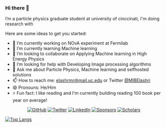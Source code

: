 ### Hi there 👋


I’m a particle physics graduate student at university of cinccinati, I'm doing research with 

Here are some ideas to get you started:

- 🔭 I’m currently working on NOvA experiment at Fermilab
- 🌱 I’m currently learning Machine learning 
- 👯 I’m looking to collaborate on Applying Machine learning in High Energy Physics
- 🤔 I’m looking for help with Developing Image processing algorithms 
- 💬 Ask me about Particle Physics, Machine learning and selfhosted solutions
- 📫 How to reach me: elashrmr@mail.uc.edu or Twitter [@MIBElashri](twitter.com/MIBElashri)
- 😄 Pronouns: He/Him
- ⚡ Fun fact: I like reading and I'm currently building reading 100 book per year on average!

<p align="center">
	<a href="https://github.com/MohamedElashri"><img src="https://img.shields.io/github/followers/MohamedElashri.svg?label=GitHub&style=social" alt="GitHub"></a>
	<a href="https://twitter.com/MIBElashri"><img src="https://img.shields.io/twitter/follow/MIBElashri?label=Twitter&style=social" alt="Twitter"></a>
	<a href="https://www.linkedin.com/in/mohamedelashri1"><img src="https://img.shields.io/badge/LinkedIn--_.svg?style=social&logo=linkedin" alt="LinkedIn"></a>
	<a href="https://github.com/sponsors/MohamedElashri"><img src="https://img.shields.io/badge/Sponsors--_.svg?style=social&logo=github&logoColor=EA4AAA" alt="Sponsors"></a>
	<a href="https://scholar.google.com/citations?user=XtPg3SIAAAAJ&hl=en"><img src="https://img.shields.io/badge/Scholar-1k-_.svg?style=social&logo=google-scholar" alt="Scholars"></a>
</p>


[![Top Langs](https://github-readme-stats.vercel.app/api/top-langs/?username=MohamedElashri)](https://github.com/MohamedElashri)
